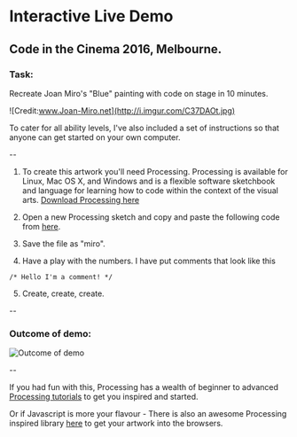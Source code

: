 # Interactive Live Demo 
## Code in the Cinema 2016, Melbourne.

### Task: 
Recreate Joan Miro's "Blue" painting with code on stage in 10 minutes.

![Credit:www.Joan-Miro.net](http://i.imgur.com/C37DAOt.jpg)

To cater for all ability levels, I've also included a set of instructions so that anyone can get started on your own computer.

--

1. To create this artwork you'll need Processing. 
Processing is available for Linux, Mac OS X, and Windows and is a flexible software sketchbook and language for learning how to code within the context of the visual arts. [Download Processing here](https://processing.org/download/?processing)

2. Open a new Processing sketch and copy and paste the following code from [here](https://github.com/melaniehuang/Miro/blob/master/miro.pde).

3. Save the file as "miro".

4. Have a play with the numbers. I have put comments that look like this 

` /* Hello I'm a comment! */ `

5. Create, create, create.

--

### Outcome of demo: 
![Outcome of demo](http://i.imgur.com/jo9uCpy.jpg)

--

If you had fun with this, Processing has a wealth of beginner to advanced [Processing tutorials](https://processing.org/tutorials/) to get you inspired and started.

Or if Javascript is more your flavour - There is also an awesome Processing inspired library [here](http://p5js.org/) to get your artwork into the browsers. 